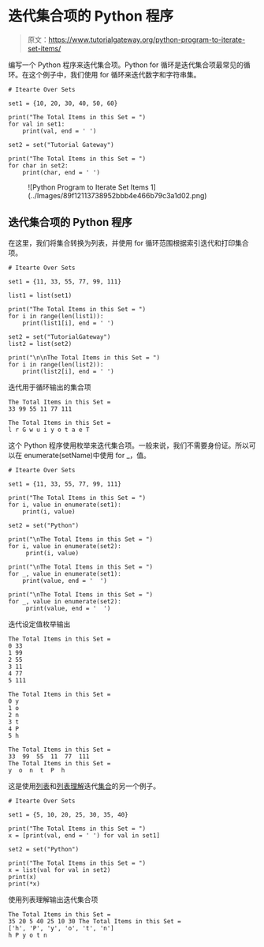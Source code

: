 # 迭代集合项的 Python 程序

> 原文：<https://www.tutorialgateway.org/python-program-to-iterate-set-items/>

编写一个 Python 程序来迭代集合项。Python for 循环是迭代集合项最常见的循环。在这个例子中，我们使用 for 循环来迭代数字和字符串集。

```
# Itearte Over Sets

set1 = {10, 20, 30, 40, 50, 60}

print("The Total Items in this Set = ")
for val in set1:
    print(val, end = ' ')

set2 = set("Tutorial Gateway")

print("The Total Items in this Set = ")
for char in set2:
    print(char, end = ' ')
```

<figure class="wp-block-image size-large">![Python Program to Iterate Set Items 1](../Images/89f12113738952bbb4e466b79c3a1d02.png)</figure>

## 迭代集合项的 Python 程序

在这里，我们将集合转换为列表，并使用 for 循环范围根据索引迭代和打印集合项。

```
# Itearte Over Sets

set1 = {11, 33, 55, 77, 99, 111}

list1 = list(set1)

print("The Total Items in this Set = ")
for i in range(len(list1)):
    print(list1[i], end = ' ')

set2 = set("TutorialGateway")
list2 = list(set2)

print("\n\nThe Total Items in this Set = ")
for i in range(len(list2)):
    print(list2[i], end = ' ')
```

迭代用于循环输出的集合项

```
The Total Items in this Set = 
33 99 55 11 77 111 

The Total Items in this Set = 
l r G w u i y o t a e T 
```

这个 Python 程序使用枚举来迭代集合项。一般来说，我们不需要身份证。所以可以在 enumerate(setName)中使用 for _，值。

```
# Itearte Over Sets

set1 = {11, 33, 55, 77, 99, 111}

print("The Total Items in this Set = ")
for i, value in enumerate(set1):
    print(i, value)

set2 = set("Python")

print("\nThe Total Items in this Set = ")
for i, value in enumerate(set2):
     print(i, value)

print("\nThe Total Items in this Set = ")
for _, value in enumerate(set1):
    print(value, end = '  ')

print("\nThe Total Items in this Set = ")
for _, value in enumerate(set2):
     print(value, end = '  ')
```

迭代设定值枚举输出

```
The Total Items in this Set = 
0 33
1 99
2 55
3 11
4 77
5 111

The Total Items in this Set = 
0 y
1 o
2 n
3 t
4 P
5 h

The Total Items in this Set = 
33  99  55  11  77  111  
The Total Items in this Set = 
y  o  n  t  P  h 
```

这是使用[列表](https://www.tutorialgateway.org/python-list/)和[列表理解](https://www.tutorialgateway.org/python-list-comprehensions/)迭代[集合](https://www.tutorialgateway.org/python-set/)的另一个例子。

```
# Itearte Over Sets

set1 = {5, 10, 20, 25, 30, 35, 40}

print("The Total Items in this Set = ")
x = [print(val, end = ' ') for val in set1]

set2 = set("Python")

print("The Total Items in this Set = ")
x = list(val for val in set2)
print(x)
print(*x)
```

使用列表理解输出迭代集合项

```
The Total Items in this Set = 
35 20 5 40 25 10 30 The Total Items in this Set = 
['h', 'P', 'y', 'o', 't', 'n']
h P y o t n
```